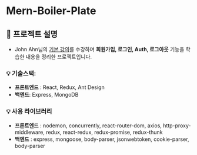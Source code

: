 # Mern-Boiler-Plate

## 📝 프로젝트 설명
- John Ahn님의 [기본 강의](https://www.inflearn.com/course/%EB%94%B0%EB%9D%BC%ED%95%98%EB%A9%B0-%EB%B0%B0%EC%9A%B0%EB%8A%94-%EB%85%B8%EB%93%9C-%EB%A6%AC%EC%95%A1%ED%8A%B8-%EA%B8%B0%EB%B3%B8)를 수강하며 **회원가입, 로그인, Auth, 로그아웃** 기능을 학습한 내용을 정리한 프로젝트입니다.

### 💡 기술스택:
- **프론트엔드** : React, Redux, Ant Design
- **백엔드**: Express, MongoDB

### 💡 사용 라이브러리
- **프론트엔드** : nodemon, concurrently, react-router-dom, axios, http-proxy-middleware, redux, react-redux, redux-promise, redux-thunk
- **백엔드** : express, mongoose, body-parser, jsonwebtoken, cookie-parser, body-parser
